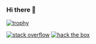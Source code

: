 ### Hi there 👋

[![trophy](https://github-profile-trophy.vercel.app/?username=morten-olsen)](https://github.com/ryo-ma/github-profile-trophy)

[![stack overflow](https://stackoverflow.com/users/flair/1689055.png)](https://stackoverflow.com/users/1689055/morten-olsen)
[![hack the box](https://www.hackthebox.eu/badge/image/174098)](https://app.hackthebox.com/profile/174098)
